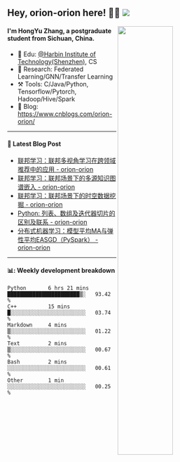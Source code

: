 <!--
 * @Descripttion: 
 * @Version: 1.0
 * @Author: ZhangHongYu
 * @Date: 2022-03-13 11:15:04
 * @LastEditors: ZhangHongYu
 * @LastEditTime: 2022-07-03 14:37:10
-->
## Hey, orion-orion here! 👋🏻  ![](https://komarev.com/ghpvc/?username=orion-orion)


<img align="right" src="https://github-readme-stats.vercel.app/api?username=orion-orion&show_icons=true&hide_border=true" width="50%">

#### I'm HongYu Zhang, a postgraduate student from Sichuan, China.
- 🏫 Edu: [@Harbin Institute of Technology(Shenzhen)](https://www.hitsz.edu.cn/index.html), CS
- 🔭 Research: Federated Learning/GNN/Transfer Learning
- ⚒️ Tools: C/Java/Python, Tensorflow/Pytorch, Hadoop/Hive/Spark
- 📗 Blog: https://www.cnblogs.com/orion-orion/ 

___

#### 📕  Latest Blog Post 
<!-- BLOG-POST-LIST:START -->
- [联邦学习：联邦多视角学习在跨领域推荐中的应用 - orion-orion](https://www.cnblogs.com/orion-orion/p/16584365.html)
- [联邦学习：联邦场景下的多源知识图谱嵌入 - orion-orion](https://www.cnblogs.com/orion-orion/p/16537292.html)
- [联邦学习：联邦场景下的时空数据挖掘 - orion-orion](https://www.cnblogs.com/orion-orion/p/16500126.html)
- [Python: 列表、数组及迭代器切片的区别及联系 - orion-orion](https://www.cnblogs.com/orion-orion/p/16464225.html)
- [分布式机器学习：模型平均MA与弹性平均EASGD（PySpark） - orion-orion](https://www.cnblogs.com/orion-orion/p/16426982.html)
<!-- BLOG-POST-LIST:END -->

____

#### 📊: Weekly development breakdown
<!--START_SECTION:waka-->

```text
Python       6 hrs 21 mins   ███████████████████████▒░   93.42 %
C++          15 mins         █░░░░░░░░░░░░░░░░░░░░░░░░   03.74 %
Markdown     4 mins          ▒░░░░░░░░░░░░░░░░░░░░░░░░   01.22 %
Text         2 mins          ▒░░░░░░░░░░░░░░░░░░░░░░░░   00.67 %
Bash         2 mins          ░░░░░░░░░░░░░░░░░░░░░░░░░   00.61 %
Other        1 min           ░░░░░░░░░░░░░░░░░░░░░░░░░   00.25 %
```

<!--END_SECTION:waka-->













